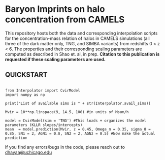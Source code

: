 # Baryon Imprints on halo concentration from CAMELS

This repository hosts both the data and corresponding interpolation scripts for the concentration-mass relation of halos in CAMELS simulations (all three of the dark matter only, TNG, and SIMBA variants) from redshifts 0 < z < 6. The properties and their corresponding scaling parameters are computed as described in Shao et. al, in prep. **Citation to this publication is requested if these scaling parameters are used.**

## QUICKSTART

```

from Interpolator import CvirModel
import numpy as np

print("List of available sims is " + str(Interpolator.avail_sims))

Mvir = 10**np.linspace(9, 14.5, 100) #in units of Msun/h

model = CvirModel(sim = 'TNG') #This loads + organizes the model parameters (KLLR slopes/intercepts)
mean  = model.prediction(Mvir, z = 0.45, Omega_m = 0.35, sigma_8 = 0.85, SN1 = 2, AGN1 = 0.8, SN2 = 2, AGN2 = 0.5) #Now make the actual prediction

```

If you find any errors/bugs in the code, please reach out to dhayaa@uchicago.edu
